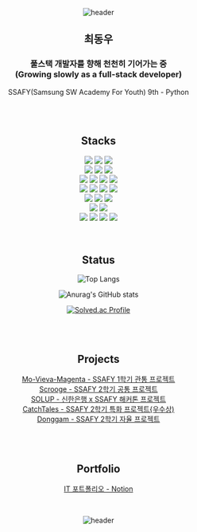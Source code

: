 <div align="center">

![header](https://capsule-render.vercel.app/api?type=waving&color=5090ce&text=Hello%20World!&height=300&animation=twinkling&fontColor=FFFFFF&desc=woodong27's%20Github%20profile&descAlign=59.2&descAlignY=65)

## 최동우

### 풀스택 개발자를 향해 천천히 기어가는 중<br>(Growing slowly as a full-stack developer)

SSAFY(Samsung SW Academy For Youth) 9th - Python

<br>
<br>

## Stacks

<img src="https://img.shields.io/badge/Python-3771a2?style=for-the-badge&logoColor=white&logo=PYTHON"/>
<img src="https://img.shields.io/badge/Django-092e20?style=for-the-badge&logoColor=white&logo=DJANGO"/>
<img src="https://img.shields.io/badge/fastapi-009688?style=for-the-badge&logoColor=white&logo=fastapi"/>
<br>
<img src="https://img.shields.io/badge/Java-ec2025?style=for-the-badge&logoColor=white&logo=openjdk"/>
<img src="https://img.shields.io/badge/springboot-6DB33F?style=for-the-badge&logoColor=white&logo=springboot"/>
<img src="https://img.shields.io/badge/springsecurity-6DB33F?style=for-the-badge&logoColor=white&logo=springsecurity"/>
<br>
<img src="https://img.shields.io/badge/html5-E34F26?style=for-the-badge&logoColor=white&logo=html5"/>
<img src="https://img.shields.io/badge/css3-1572b6?style=for-the-badge&logoColor=white&logo=css3"/>
<img src="https://img.shields.io/badge/JavaScript-f7df1e?style=for-the-badge&logoColor=white&logo=JAVASCRIPT"/>
<img src="https://img.shields.io/badge/React-61DAFB?style=for-the-badge&logoColor=white&logo=REACT"/>
<br>
<img src="https://img.shields.io/badge/sqlite-003B57?style=for-the-badge&logoColor=white&logo=sqlite"/>
<img src="https://img.shields.io/badge/mysql-4479A1?style=for-the-badge&logoColor=white&logo=mysql"/>
<img src="https://img.shields.io/badge/postgresql-4169E1?style=for-the-badge&logoColor=white&logo=postgresql"/>
<img src="https://img.shields.io/badge/mongodb-47a248?style=for-the-badge&logoColor=white&logo=mongodb"/>
<br>
<img src="https://img.shields.io/badge/C++-00599C?style=for-the-badge&logoColor=white&logo=cplusplus"/>
<img src="https://img.shields.io/badge/arduino-00979D?style=for-the-badge&logoColor=white&logo=arduino"/>
<img src="https://img.shields.io/badge/raspberrypi-A22846?style=for-the-badge&logoColor=white&logo=raspberrypi"/>
<br>
<img src="https://img.shields.io/badge/c%23-%23239120.svg?style=for-the-badge&logo=c-sharp&logoColor=white"/>
<img src="https://img.shields.io/badge/unity-%23000000.svg?style=for-the-badge&logo=unity&logoColor=white"/>
<br>
<img src="https://img.shields.io/badge/git-F05032?style=for-the-badge&logoColor=white&logo=git"/>
<img src="https://img.shields.io/badge/jirasoftware-0052CC?style=for-the-badge&logoColor=white&logo=jirasoftware"/>
<img src="https://img.shields.io/badge/gerrit-eeeeee?style=for-the-badge&logo=gerrit&logoColor=black"/>
<img src="https://img.shields.io/badge/Linux-FCC624?style=for-the-badge&logo=linux&logoColor=black"/>

<br>
<br>
<br>

## Status

![Top Langs](https://github-readme-stats.vercel.app/api/top-langs/?username=woodong27&layout=compact&theme=holi)

![Anurag's GitHub stats](https://github-readme-stats.vercel.app/api?username=woodong27&show_icons=true&theme=holi)

[![Solved.ac Profile](http://mazassumnida.wtf/api/v2/generate_badge?boj=cdw5548)](https://solved.ac/cdw5548/)

<br>
<br>

## Projects

[Mo-Vieva-Magenta - SSAFY 1학기 관통 프로젝트](https://github.com/woodong27/Mo-Vieva-Magenta)<br>
[Scrooge - SSAFY 2학기 공통 프로젝트](https://github.com/woodong27/Scrooge)<br>
[SOLUP - 신한은행 x SSAFY 해커톤 프로젝트](https://github.com/woodong27/shinhan-solup)<br>
[CatchTales - SSAFY 2학기 특화 프로젝트{우수상)](https://github.com/woodong27/CatchTales)<br>
[Donggam - SSAFY 2학기 자율 프로젝트](https://github.com/woodong27/Donggam)<br>

<br>
<br>

## Portfolio

[IT 포트폴리오 - Notion](https://woodong27.notion.site/5b715592a1b149e5bba65af96529d2ff?pvs=4)

<br>

![header](https://capsule-render.vercel.app/api?type=waving&color=5090ce&section=footer)

</div>
